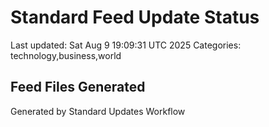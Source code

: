 # Standard Feed Update Status
Last updated: Sat Aug  9 19:09:31 UTC 2025
Categories: technology,business,world

## Feed Files Generated

Generated by Standard Updates Workflow
